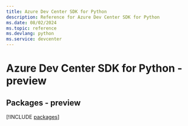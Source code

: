 ```yaml
---
title: Azure Dev Center SDK for Python
description: Reference for Azure Dev Center SDK for Python
ms.date: 08/02/2024
ms.topic: reference
ms.devlang: python
ms.service: devcenter
---
```

# Azure Dev Center SDK for Python - preview
## Packages - preview
[!INCLUDE [packages](dev-center-index.md)]